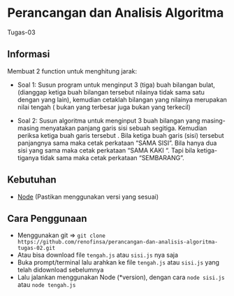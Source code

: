 # Perancangan dan Analisis Algoritma
Tugas-03

## Informasi
Membuat 2 function untuk menghitung jarak:
- Soal 1: 
Susun program untuk menginput 3 (tiga) buah bilangan bulat, (dianggap ketiga buah bilangan tersebut nilainya tidak sama satu dengan yang lain), kemudian cetaklah  bilangan yang nilainya merupakan nilai tengah ( bukan yang terbesar juga bukan yang terkecil)

- Soal 2:
Susun algoritma untuk menginput 3 buah bilangan yang masing-masing menyatakan panjang garis sisi sebuah segitiga. Kemudian periksa ketiga buah garis tersebut . Bila ketiga buah garis (sisi) tersebut panjangnya sama maka cetak perkataan “SAMA SISI”.  Bila hanya dua sisi yang sama maka cetak perkataan “SAMA KAKI “. Tapi bila ketiga-tiganya tidak sama maka cetak perkataan “SEMBARANG”.

## Kebutuhan
- [Node](https://nodejs.org/) (Pastikan menggunakan versi yang sesuai)

## Cara Penggunaan
- Menggunakan git => `git clone https://github.com/renofinsa/perancangan-dan-analisis-algoritma-tugas-02.git`
- Atau bisa download file `tengah.js` atau `sisi.js` nya saja
- Buka prompt/terminal lalu arahkan ke file `tengah.js` atau `sisi.js` yang telah didownload sebelumnya
- Lalu jalankan menggunakan Node (*version), dengan cara `node sisi.js` atau `node tengah.js`
